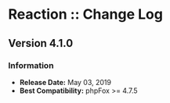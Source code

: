 # Reaction :: Change Log

## Version 4.1.0

### Information

- **Release Date:** May 03, 2019
- **Best Compatibility:** phpFox >= 4.7.5